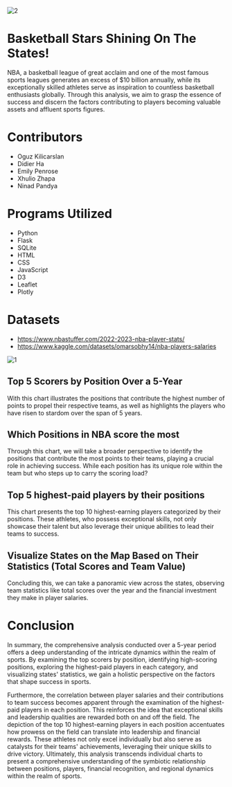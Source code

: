 ![2](https://github.com/ArminaCA/project3/assets/131399112/f731d0d1-0bf6-40dc-a968-f3818e3db087)

# Basketball Stars Shining On The States! 

NBA, a basketball league of great acclaim and one of the most famous sports leagues generates an excess of $10 billion annually, while its exceptionally skilled athletes serve as inspiration to countless basketball enthusiasts globally. Through this analysis, we aim to grasp the essence of success and discern the factors contributing to players becoming valuable assets and affluent sports figures.

# Contributors

- Oguz Kilicarslan
- Didier Ha
- Emily Penrose
- Xhulio Zhapa
- Ninad Pandya

# Programs Utilized

- Python
- Flask
- SQLite
- HTML
- CSS
- JavaScript
- D3
- Leaflet
- Plotly

# Datasets 

- https://www.nbastuffer.com/2022-2023-nba-player-stats/
- https://www.kaggle.com/datasets/omarsobhy14/nba-players-salaries

![1](https://github.com/ArminaCA/project3/assets/131399112/627a3781-84ec-4745-92e1-7e25979b39d0)

## Top 5 Scorers by Position Over a 5-Year

With this chart illustrates the positions that contribute the highest number of points to propel their respective teams, as well as highlights the players who have risen to stardom over the span of 5 years. 

## Which Positions in NBA score the most

Through this chart, we will take a broader perspective to identify the positions that contribute the most points to their teams, playing a crucial role in achieving success. While each position has its unique role within the team but who steps up to carry the scoring load?

## Top 5 highest-paid players by their positions

This chart presents the top 10 highest-earning players categorized by their positions. These athletes, who possess exceptional skills, not only showcase their talent but also leverage their unique abilities to lead their teams to success.

## Visualize States on the Map Based on Their Statistics (Total Scores and Team Value)

Concluding this, we can take a panoramic view across the states, observing team statistics like total scores over the year and the financial investment they make in player salaries.

# Conclusion 

In summary, the comprehensive analysis conducted over a 5-year period offers a deep understanding of the intricate dynamics within the realm of sports. By examining the top scorers by position, identifying high-scoring positions, exploring the highest-paid players in each category, and visualizing states' statistics, we gain a holistic perspective on the factors that shape success in sports.

Furthermore, the correlation between player salaries and their contributions to team success becomes apparent through the examination of the highest-paid players in each position. This reinforces the idea that exceptional skills and leadership qualities are rewarded both on and off the field. The depiction of the top 10 highest-earning players in each position accentuates how prowess on the field can translate into leadership and financial rewards. These athletes not only excel individually but also serve as catalysts for their teams' achievements, leveraging their unique skills to drive victory. Ultimately, this analysis transcends individual charts to present a comprehensive understanding of the symbiotic relationship between positions, players, financial recognition, and regional dynamics within the realm of sports.


